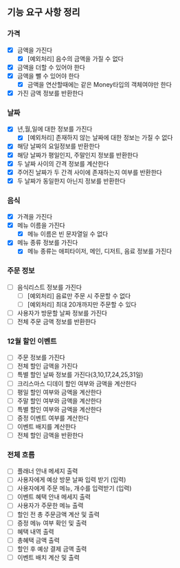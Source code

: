 ## 기능 요구 사항 정리

### 가격

- [x] 금액을 가진다
  - [x] [예외처리] 음수의 금액을 가질 수 없다
- [x] 금액을 더할 수 있어야 한다
- [x] 금액을 뺄 수 있어야 한다
  - [x] 금액을 연산할때에는 같은 Money타입의 객체여야만 한다
- [x] 가진 금액 정보를 반환한다

### 날짜

- [x] 년,월,일에 대한 정보를 가진다
  - [x] [예외처리] 존재하지 않는 날짜에 대한 정보는 가질 수 없다
- [x] 해당 날짜의 요일정보를 반환한다
- [x] 해당 날짜가 평일인지, 주말인지 정보를 반환한다
- [x] 두 날짜 사이의 간격 정보를 계산한다
- [x] 주어진 날짜가 두 간격 사이에 존재하는지 여부를 반환한다
- [x] 두 날짜가 동일한지 아닌지 정보를 반환한다

### 음식

- [x] 가격을 가진다
- [x] 메뉴 이름을 가진다
  - [x] 메뉴 이름은 빈 문자열일 수 없다
- [x] 메뉴 종류 정보를 가진다
  - [x] 메뉴 종류는 애피타이저, 메인, 디저트, 음료 정보를 가진다

### 주문 정보

- [ ] 음식리스트 정보를 가진다
  - [ ] [예외처리] 음료만 주문 시 주문할 수 없다
  - [ ] [예외처리] 최대 20개까지만 주문할 수 있다
- [ ] 사용자가 방문할 날짜 정보를 가진다
- [ ] 전체 주문 금액 정보를 반환한다

### 12월 할인 이벤트

- [ ] 주문 정보를 가진다
- [ ] 전체 할인 금액을 가진다
- [ ] 특별 할인 날짜 정보를 가진다(3,10,17,24,25,31일)
- [ ] 크리스마스 디데이 할인 여부와 금액을 계산한다
- [ ] 평일 할인 여부와 금액을 계산한다
- [ ] 주말 할인 여부와 금액을 계산한다
- [ ] 특별 할인 여부와 금액을 계산한다
- [ ] 증정 이벤트 여부를 계산한다
- [ ] 이벤트 배지를 계산한다
- [ ] 전체 할인 금액을 반환한다

### 전체 흐름

- [ ] 플래너 안내 메세지 출력
- [ ] 사용자에게 예상 방문 날짜 입력 받기 (입력)
- [ ] 사용자에게 주문 메뉴, 개수를 입력받기 (입력)
- [ ] 이벤트 혜택 안내 메세지 출력
- [ ] 사용자가 주문한 메뉴 출력
- [ ] 할인 전 총 주문금액 계산 및 출력
- [ ] 증정 메뉴 여부 확인 및 출력
- [ ] 혜택 내역 출력
- [ ] 총혜택 금액 출력
- [ ] 할인 후 예상 결제 금액 출력
- [ ] 이벤트 배치 계산 및 출력
